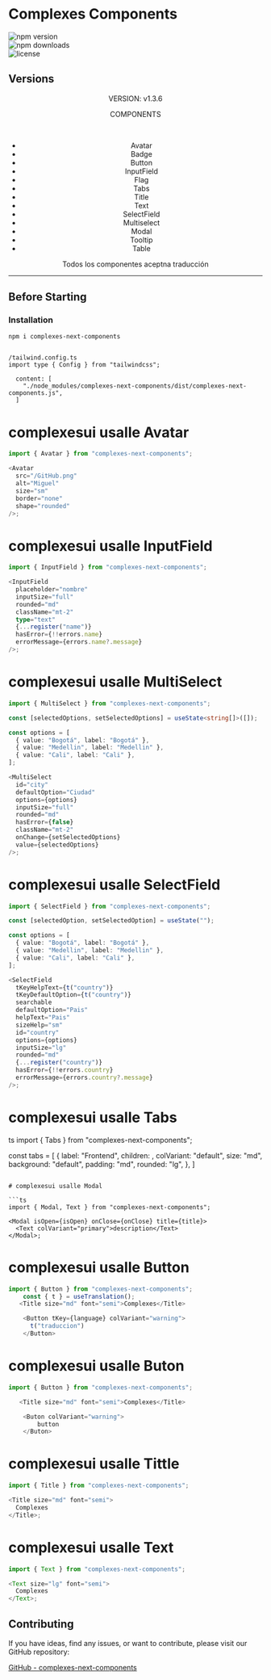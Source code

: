# Complexes Components

![npm version](https://img.shields.io/npm/v/complexes-next-components)  
![npm downloads](https://img.shields.io/npm/dm/complexes-next-components)  
![license](https://img.shields.io/npm/l/complexes-next-components)

## Versions

<div align="center">
<p>VERSION: v1.3.6</p>
<p>COMPONENTS</p>
<br />
<ul>
 <li>Avatar</li>
 <li>Badge</li>
 <li>Button</li>
 <li>InputField</li>
 <li>Flag</li>
 <li>Tabs</li>
 <li>Title</li>
 <li>Text</li>
 <li>SelectField</li>
  <li>Multiselect</li>
 <li>Modal</li>
 <li>Tooltip</li>
 <li>Table</li>
</ul>
<p>Todos los componentes aceptna traducción</p>
</div>

---

## Before Starting

### Installation

```shell
npm i complexes-next-components


/tailwind.config.ts
import type { Config } from "tailwindcss";

  content: [
    "./node_modules/complexes-next-components/dist/complexes-next-components.js",
  ]
```

# complexesui usalle Avatar

```ts
import { Avatar } from "complexes-next-components";

<Avatar
  src="/GitHub.png"
  alt="Miguel"
  size="sm"
  border="none"
  shape="rounded"
/>;
```

# complexesui usalle InputField

```ts
import { InputField } from "complexes-next-components";

<InputField
  placeholder="nombre"
  inputSize="full"
  rounded="md"
  className="mt-2"
  type="text"
  {...register("name")}
  hasError={!!errors.name}
  errorMessage={errors.name?.message}
/>;
```

# complexesui usalle MultiSelect

```ts
import { MultiSelect } from "complexes-next-components";

const [selectedOptions, setSelectedOptions] = useState<string[]>([]);

const options = [
  { value: "Bogotá", label: "Bogotá" },
  { value: "Medellin", label: "Medellin" },
  { value: "Cali", label: "Cali" },
];

<MultiSelect
  id="city"
  defaultOption="Ciudad"
  options={options}
  inputSize="full"
  rounded="md"
  hasError={false}
  className="mt-2"
  onChange={setSelectedOptions}
  value={selectedOptions}
/>;
```

# complexesui usalle SelectField

```ts
import { SelectField } from "complexes-next-components";

const [selectedOption, setSelectedOption] = useState("");

const options = [
  { value: "Bogotá", label: "Bogotá" },
  { value: "Medellin", label: "Medellin" },
  { value: "Cali", label: "Cali" },
];

<SelectField
  tKeyHelpText={t("country")}
  tKeyDefaultOption={t("country")}
  searchable
  defaultOption="Pais"
  helpText="Pais"
  sizeHelp="sm"
  id="country"
  options={options}
  inputSize="lg"
  rounded="md"
  {...register("country")}
  hasError={!!errors.country}
  errorMessage={errors.country?.message}
/>;
```

# complexesui usalle Tabs

ts
import { Tabs } from "complexes-next-components";

const tabs = [
{
label: "Frontend",
children: <FrontedSkill />,
colVariant: "default",
size: "md",
background: "default",
padding: "md",
rounded: "lg",
},
]

  <Tabs tabs={tabs} defaultActiveIndex={0} />

````

# complexesui usalle Modal

```ts
import { Modal, Text } from "complexes-next-components";

<Modal isOpen={isOpen} onClose={onClose} title={title}>
  <Text colVariant="primary">description</Text>
</Modal>;
````

# complexesui usalle Button

```ts
import { Button } from "complexes-next-components";
    const { t } = useTranslation();
   <Title size="md" font="semi">Complexes</Title>

    <Button tKey={language} colVariant="warning">
      t("traduccion")
    </Button>

```

# complexesui usalle Buton

```ts
import { Button } from "complexes-next-components";

   <Title size="md" font="semi">Complexes</Title>

    <Buton colVariant="warning">
        button
    </Buton>

```

# complexesui usalle Tittle

```ts
import { Title } from "complexes-next-components";

<Title size="md" font="semi">
  Complexes
</Title>;
```

# complexesui usalle Text

```ts
import { Text } from "complexes-next-components";

<Text size="lg" font="semi">
  Complexes
</Text>;
```

## Contributing

If you have ideas, find any issues, or want to contribute, please visit our GitHub repository:

[GitHub - complexes-next-components](https://github.com/myguel199tp/complexesui)
